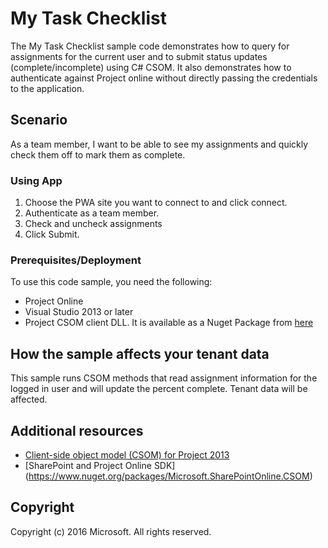 # My Task Checklist

The My Task Checklist sample code demonstrates how to query for assignments for the current user and to submit status updates (complete/incomplete) using C# CSOM.  It also demonstrates how to authenticate against Project online without directly passing the credentials to the application.

## Scenario
As a team member, I want to be able to see my assignments and  quickly check them off to mark them as complete.


### Using App

1.	Choose the PWA site you want to connect to and click connect.
2.	Authenticate as a team member.
3.	Check and uncheck assignments
5.	Click Submit.


### Prerequisites/Deployment
To use this code sample, you need the following:
* Project Online
* Visual Studio 2013 or later 
* Project CSOM client DLL.  It is available as a Nuget Package from [here](https://www.nuget.org/packages/Microsoft.SharePointOnline.CSOM/)



## How the sample affects your tenant data
This sample runs CSOM methods that read assignment information for the logged in user and will update the percent complete. Tenant data will be affected.

## Additional resources
* [Client-side object model (CSOM) for Project 2013](https://msdn.microsoft.com/en-us/library/office/jj163123.aspx)
* [SharePoint and Project Online SDK] (https://www.nuget.org/packages/Microsoft.SharePointOnline.CSOM)

## Copyright
Copyright (c) 2016 Microsoft. All rights reserved.
